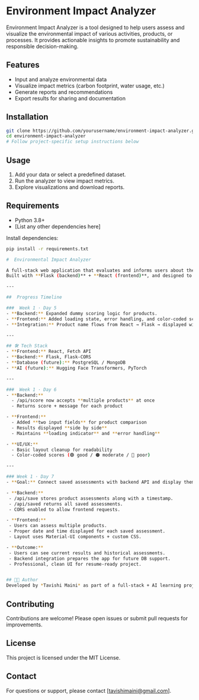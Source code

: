 # Environment Impact Analyzer

Environment Impact Analyzer is a tool designed to help users assess and visualize the environmental impact of various activities, products, or processes. It provides actionable insights to promote sustainability and responsible decision-making.

## Features

- Input and analyze environmental data
- Visualize impact metrics (carbon footprint, water usage, etc.)
- Generate reports and recommendations
- Export results for sharing and documentation

## Installation

```bash
git clone https://github.com/yourusername/environment-impact-analyzer.git
cd environment-impact-analyzer
# Follow project-specific setup instructions below
```

## Usage

1. Add your data or select a predefined dataset.
2. Run the analyzer to view impact metrics.
3. Explore visualizations and download reports.

## Requirements

- Python 3.8+
- [List any other dependencies here]

Install dependencies:

```bash
pip install -r requirements.txt

#  Environmental Impact Analyzer  

A full-stack web application that evaluates and informs users about the **environmental impact of consumer products**.  
Built with **Flask (backend)** + **React (frontend)**, and designed to evolve into an AI-powered sustainability tool.  

---

##  Progress Timeline  

###  Week 1 · Day 5  
- **Backend:** Expanded dummy scoring logic for products.  
- **Frontend:** Added loading state, error handling, and color-coded scores.  
- **Integration:** Product name flows from React → Flask → displayed with score.  

---

## 🛠️ Tech Stack  
- **Frontend:** React, Fetch API  
- **Backend:** Flask, Flask-CORS  
- **Database (future):** PostgreSQL / MongoDB  
- **AI (future):** Hugging Face Transformers, PyTorch  

---

###  Week 1 · Day 6
- **Backend:**  
  - /api/score now accepts **multiple products** at once  
  - Returns score + message for each product  

- **Frontend:**  
  - Added **two input fields** for product comparison  
  - Results displayed **side by side**  
  - Maintains **loading indicator** and **error handling**  

- **UI/UX:**  
  - Basic layout cleanup for readability  
  - Color-coded scores (🟢 good / 🟠 moderate / 🔴 poor)  

---  

### Week 1 · Day 7
- **Goal:** Connect saved assessments with backend API and display them in the frontend.

- **Backend:**
 - /api/save stores product assessments along with a timestamp.
 - /api/saved returns all saved assessments.
 - CORS enabled to allow frontend requests.

- **Frontend:**
 - Users can assess multiple products.
 - Proper date and time displayed for each saved assessment.
 - Layout uses Material-UI components + custom CSS.

- **Outcome:**
 - Users can see current results and historical assessments.
 - Backend integration prepares the app for future DB support.
 - Professional, clean UI for resume-ready project.


## 👩‍💻 Author  
Developed by *Tavishi Maini* as part of a full-stack + AI learning project.  

```

## Contributing

Contributions are welcome! Please open issues or submit pull requests for improvements.

## License

This project is licensed under the MIT License.

## Contact

For questions or support, please contact [tavishimaini@gmail.com].